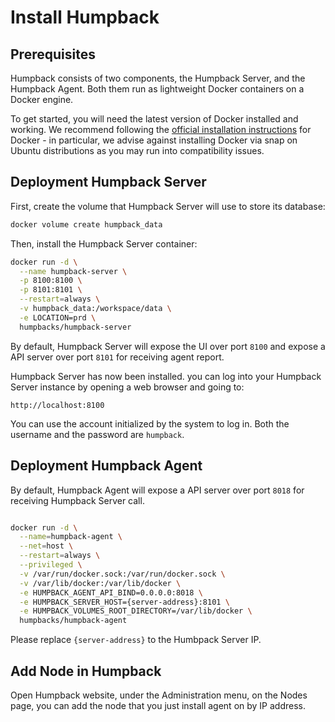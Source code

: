 # Install Humpback

## Prerequisites

Humpback consists of two components, the Humpback Server, and the Humpback Agent. Both them run as lightweight Docker containers on a Docker engine.

To get started, you will need the latest version of Docker installed and working. We recommend following the [official installation instructions](https://docs.docker.com/engine/install/) for Docker - in particular, we advise against installing Docker via snap on Ubuntu distributions as you may run into compatibility issues.

## Deployment Humpback Server

First, create the volume that Humpback Server will use to store its database:

```bash
docker volume create humpback_data
```

Then, install the Humpback Server container:

```bash
docker run -d \
  --name humpback-server \
  -p 8100:8100 \
  -p 8101:8101 \
  --restart=always \
  -v humpback_data:/workspace/data \
  -e LOCATION=prd \
  humpbacks/humpback-server
```

By default, Humpback Server will expose the UI over port `8100` and expose a API server over port `8101` for receiving agent report. 

Humpback Server has now been installed. you can log into your Humpback Server instance by opening a web browser and going to:

```
http://localhost:8100
```

You can use the account initialized by the system to log in. Both the username and the password are `humpback`. 

## Deployment Humpback Agent

By default, Humpback Agent will expose a API server over port `8018` for receiving Humpback Server call. 

```bash

docker run -d \
  --name=humpback-agent \
  --net=host \
  --restart=always \
  --privileged \
  -v /var/run/docker.sock:/var/run/docker.sock \
  -v /var/lib/docker:/var/lib/docker \
  -e HUMPBACK_AGENT_API_BIND=0.0.0.0:8018 \
  -e HUMPBACK_SERVER_HOST={server-address}:8101 \
  -e HUMPBACK_VOLUMES_ROOT_DIRECTORY=/var/lib/docker \
  humpbacks/humpback-agent

```

Please replace `{server-address}` to the Humbpack Server IP.

## Add Node in Humpback

Open Humpback website, under the Administration menu, on the Nodes page, you can add the node that you just install agent on by IP address.